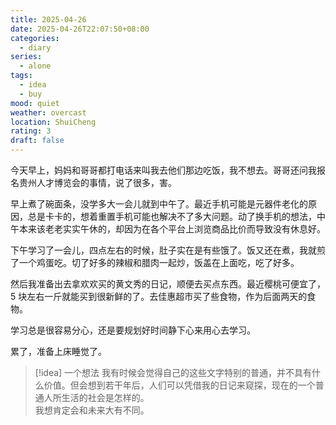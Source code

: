 ```yaml
---
title: 2025-04-26
date: 2025-04-26T22:07:50+08:00
categories:
  - diary
series:
  - alone
tags:
  - idea
  - buy
mood: quiet
weather: overcast
location: ShuiCheng
rating: 3
draft: false
---
```


今天早上，妈妈和哥哥都打电话来叫我去他们那边吃饭，我不想去。哥哥还问我报名贵州人才博览会的事情，说了很多，害。

早上煮了碗面条，没学多大一会儿就到中午了。最近手机可能是元器件老化的原因，总是卡卡的，想着重置手机可能也解决不了多大问题。动了换手机的想法，中午本来该老老实实午休的，却因为在各个平台上浏览商品比价而导致没有休息好。

下午学习了一会儿，四点左右的时候，肚子实在是有些饿了。饭又还在煮，我就煎了一个鸡蛋吃。切了好多的辣椒和腊肉一起炒，饭盖在上面吃，吃了好多。

然后我准备出去拿欢欢买的黄文秀的日记，顺便去买点东西。最近樱桃可便宜了，5 块左右一斤就能买到很新鲜的了。去佳惠超市买了些食物，作为后面两天的食物。

学习总是很容易分心，还是要规划好时间静下心来用心去学习。

累了，准备上床睡觉了。

> [!idea] 一个想法
> 我有时候会觉得自己的这些文字特别的普通，并不具有什么价值。但会想到若干年后，人们可以凭借我的日记来窥探，现在的一个普通人所生活的社会是怎样的。  
> 我想肯定会和未来大有不同。





